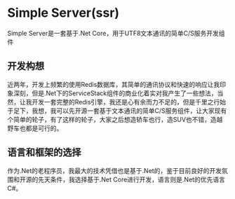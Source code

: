 # Simple Server(ssr)
Simple Server是一套基于.Net Core，用于UTF8文本通讯的简单C/S服务开发组件

## 开发构想

近两年，开发上频繁的使用Redis数据库，其简单的通讯协议和快速的响应让我印象深刻，但是.Net下的ServiceStack组件的商业化着实对我产生了一些想法，当然，让我开发一套完整的Redis引擎，我还是心有余而力不足的，但是千里之行始于足下，我想，我可以先开源一套基于文本通讯的简单C/S服务组件，让大家现有个简单的轮子，有了这样的轮子，大家之后想造轿车也行，造SUV也不错，造越野车也都是可行的。

## 语言和框架的选择

作为.Net的老程序员，我最大的技术凭借也是基于.Net的，鉴于目前良好的开发氛围和开源的先天条件，我选择基于.Net Core进行开发，语言则是.Net的优先语言C#。
